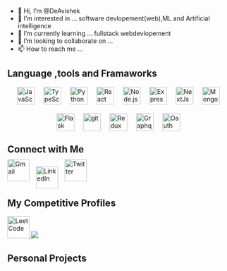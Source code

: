 - 👋 Hi, I’m @DeAvishek
- 👀 I’m interested in ... software devlopement(web),ML and Artificial intelligence
- 🌱 I’m currently learning ... fullstack webdevlopement
- 💞️ I’m looking to collaborate on ...
- 📫 How to reach me ...

<h2>Language ,tools and Framaworks</h2>
<div style="display: flex; justify-content: center; align-items: center; gap: 20px; flex-wrap: wrap;">
  <img src="https://cdn.jsdelivr.net/gh/devicons/devicon@latest/icons/javascript/javascript-original.svg" width="40" height="40" alt="JavaScript" />
  <img src="https://cdn.jsdelivr.net/gh/devicons/devicon@latest/icons/typescript/typescript-original.svg" width="40" height="40" alt="TypeScript" />
  <img src="https://cdn.jsdelivr.net/gh/devicons/devicon@latest/icons/python/python-original.svg" width="40" height="40" alt="Python" />
  <img src="https://cdn.jsdelivr.net/gh/devicons/devicon@latest/icons/react/react-original.svg" width="40" height="40" alt="React" />
  <img src="https://cdn.jsdelivr.net/gh/devicons/devicon@latest/icons/nodejs/nodejs-original.svg" width="40" height="40" alt="Node.js" />
  <img src="https://cdn.jsdelivr.net/gh/devicons/devicon@latest/icons/express/express-original.svg" width="40" height="40" alt="ExpressJs" />
  <img src="https://cdn.jsdelivr.net/gh/devicons/devicon@latest/icons/nextjs/nextjs-original.svg" width="40" height="40" alt="NextJs" />
  <img src="https://cdn.jsdelivr.net/gh/devicons/devicon@latest/icons/mongodb/mongodb-original.svg" width="40" height="40" alt="MongoDb" />
  <img src="https://cdn.jsdelivr.net/gh/devicons/devicon@latest/icons/flask/flask-original-wordmark.svg" width="40" height="40" alt="Flask"/>
  <img src="https://cdn.jsdelivr.net/gh/devicons/devicon@latest/icons/git/git-plain.svg" width="40" height="40" alt="git" />
  <img src="https://cdn.jsdelivr.net/gh/devicons/devicon@latest/icons/redux/redux-original.svg" width="40" height="40" alt="Redux"/>
  <img src="https://cdn.jsdelivr.net/gh/devicons/devicon@latest/icons/graphql/graphql-plain-wordmark.svg" width="40" height="40" alt="Graphql">
  <img src="https://cdn.jsdelivr.net/gh/devicons/devicon@latest/icons/oauth/oauth-original.svg" width="40" height="40" alt="Oauth"/>
  <!-- Add more icons here -->
</div>
<h2>Connect with Me</h2>
<div style="display: flex; gap: 15px; align-items: center;">
  <a href="https://mail.google.com/mail/u/0/#inbox?compose=CllgCJqTfghgTvbKVzTtnwSXTWjmhJrZfHWxwWbXBTMNsQZGhwfmPkXRMBBpbzghRCXzlxSsKbq" style="transform: translateY(-8px);">
    <img src="https://logospng.org/download/gmail/logo-gmail-2048.png" width="50" height="50" alt="Gmail"/>
  </a>
  <a href="https://www.linkedin.com/in/patraavishek/" style="transform: translateY(8px);">
    <img src="https://www.svgrepo.com/show/448234/linkedin.svg" width="50" height="50" alt="LinkedIn"/>
  </a>
  <a href="https://twitter.com/yourusername" style="transform: translateY(-8px);">
    <img src="[https://www.svgrepo.com/show/452611/twitter.svg](https://images.seeklogo.com/logo-png/49/1/twitter-x-logo-png_seeklogo-492396.png)" width="50" height="50" alt="Twitter"/>
  </a>
</div>

<h2>My Competitive Profiles</h2>
<div>
  <a href="https://leetcode.com/u/Code_or_Die" target="_blank">
    <img src="https://store-images.s-microsoft.com/image/apps.20819.12392bc6-d428-4ae9-8494-fa0e23364b47.1768baa2-b5e8-4b05-8ec9-7ac09a6f45b2.90596b28-842d-42b8-969d-8ce51502f758" width="50" height="50" alt="LeetCode" />
  </a>
  <a href="vv">
  <img src =  "content://media/external/downloads/1000391456"  />
  </a>
</div>
<h2>Personal Projects</h2>


